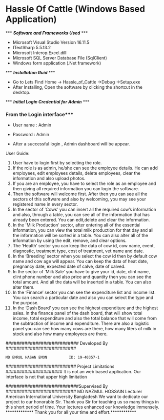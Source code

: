 # Hassle Of Cattle (Windows Based Application)

*** ***Software and Frameworks Used*** ***
* Microsoft Visual Studio Version 16.11.5
* ITextSharp 5.5.13.2
* Microsoft Interop.Excel.dill
* Microsoft SQL Server Database File (SqlClient)
* Windows form application (.Net framework)

*** ***Installation Guid*** ***

* Go to Lets Find Home -> Hassle_of_Cattle ->Debug ->Setup.exe
* After Installing, Open the software by clicking the shortcut in the desktop.


*** ***Initial Login Credential for Admin*** ***
### From the Login interface***

   * User name : Admin
   * Password : Admin

  * After a successful login , Admin dashboard will be appear. 

User Guide:

1) User have to login first by selecting the role.
2) If the role is as admin, he/she can see the employee details. He can add employees, edit employees details, delete employees, clear the information and also upload    photos.
3) If you are an employee, you have to select the role as an employee and then giving all required information  you can login the software.
4) Then the software will welcome first. After then you can see all the sectors of this software and also by welcoming, you may see your registered name in every sector.
5) In the sector of ‘Cows’ you can insert all the required cow’s information and also, through a table, you can see all of the information that has already been entered.    You can edit,delete and clear the information.
6) In the 'Milk Production' sector, after entering all of the essential information, you can view the total milk production for that day and all the information will be sorted in a table.  You can also alter all of the information by using the edit, remove, and clear options.
7) The ‘Health’ sector you can keep the data of cow id, cow name, event, diagnostic, treatment type, cost of treatment, vet name and date.
8) In the ‘Breeding’ sector when you select the cow id then by default cow name and cow age will appear. You can keep the data of heat date, pregnancy date, expected date of calve, date of calved. 
9) In the sector of ‘Milk Sale’ you have to give your id, date, clint name, clint phone number and also price and quantity then you can see the total amount. And all the data will be inserted in a table. You can also alter them.
10) In the ‘Finance’ sector you can see the expenditure list and income list. You can search a particular date and also you can select the type and the purpose.
11) In the ‘Dash Board’ you can see the highest expenditure and the highest sales. In the finance panel of the dash board, that will show total income, total expenditure and also the total balance that will come from the subtraction of income and expenditure. There are also a logistic panel you can see how many cows are there, how many liters of milk in stock and also how many employees are there.  
 


########################### Developed By ##########################

	MD EMRUL HASAN EMON          ID: 19-40357-1
	

########################## Project Limitations #####################
	It is not an web based application.
	Our interface is not that upper high limitation

###########################Supervised By ##########################
          MD NAZMUL HOSSAIN
          Lecturer
          American International University Bangladesh
          We want to dedicate our project to our honorable Sir. Thank you Sir for teaching us so many things in this short period of time. Your lectures enhanced our knowledge immensely.                                                                   
        ************* Thank you for all your time and effort.************


                

